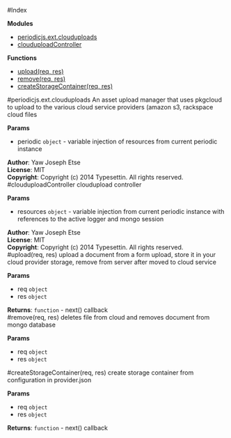 #Index

**Modules**

* [periodicjs.ext.clouduploads](#periodicjs.ext.module_clouduploads)
* [clouduploadController](#module_clouduploadController)

**Functions**

* [upload(req, res)](#upload)
* [remove(req, res)](#remove)
* [createStorageContainer(req, res)](#createStorageContainer)
 
<a name="periodicjs.ext.module_clouduploads"></a>
#periodicjs.ext.clouduploads
An asset upload manager that uses pkgcloud to upload to the various cloud service providers (amazon s3, rackspace cloud files

**Params**

- periodic `object` - variable injection of resources from current periodic instance  

**Author**: Yaw Joseph Etse  
**License**: MIT  
**Copyright**: Copyright (c) 2014 Typesettin. All rights reserved.  
<a name="module_clouduploadController"></a>
#clouduploadController
cloudupload controller

**Params**

- resources `object` - variable injection from current periodic instance with references to the active logger and mongo session  

**Author**: Yaw Joseph Etse  
**License**: MIT  
**Copyright**: Copyright (c) 2014 Typesettin. All rights reserved.  
<a name="upload"></a>
#upload(req, res)
upload a document from a form upload, store it in your cloud provider storage, remove from server after moved to cloud service

**Params**

- req `object`  
- res `object`  

**Returns**: `function` - next() callback  
<a name="remove"></a>
#remove(req, res)
deletes file from cloud and removes document from mongo database

**Params**

- req `object`  
- res `object`  

<a name="createStorageContainer"></a>
#createStorageContainer(req, res)
create storage container from configuration in provider.json

**Params**

- req `object`  
- res `object`  

**Returns**: `function` - next() callback  
